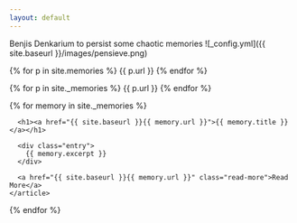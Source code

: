 ```yaml
---
layout: default
---
```

Benjis Denkarium to persist some chaotic memories
![_config.yml]({{ site.baseurl }}/images/pensieve.png)

{% for p in site.memories %}
{{ p.url }}
{% endfor %}

{% for p in site._memories %}
{{ p.url }}
{% endfor %}

<div class="memories">
  {% for memory in site._memories %}
    <article class="memory">

      <h1><a href="{{ site.baseurl }}{{ memory.url }}">{{ memory.title }}</a></h1>

      <div class="entry">
        {{ memory.excerpt }}
      </div>

      <a href="{{ site.baseurl }}{{ memory.url }}" class="read-more">Read More</a>
    </article>
  {% endfor %}
</div>
